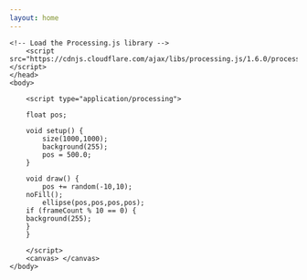 ```yaml
---
layout: home
---
```


<html>
	<head>
		<title>My Sketch</title>
    
    <!-- Load the Processing.js library -->
		<script src="https://cdnjs.cloudflare.com/ajax/libs/processing.js/1.6.0/processing.min.js"></script>
	</head>
	<body>
  
		<script type="application/processing">
    
        float pos;
    
        void setup() {
            size(1000,1000);
            background(255);
            pos = 500.0;
        }
        
        void draw() {
            pos += random(-10,10);
	    noFill();
            ellipse(pos,pos,pos,pos);
	    if (frameCount % 10 == 0) {
	    background(255);
	    }
        }

		</script>
		<canvas> </canvas>
	</body>
</html>
